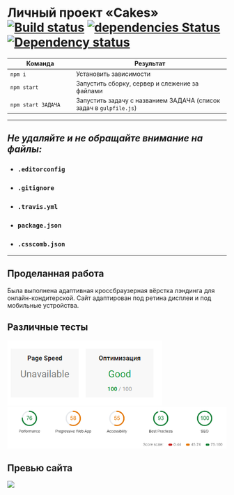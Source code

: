 # Личный проект «Cakes» [![Build status][travis-image]][travis-url] [![dependencies Status](https://david-dm.org/webistomin/cakes-adaptive/status.svg)](https://david-dm.org/webistomin/cakes-adaptive) [![Dependency status][dependency-image]][dependency-url] 

<table>
  <thead>
    <tr>
      <th>Команда</th>
      <th>Результат</th>
    </tr>
  </thead>
  <tbody>
    <tr>
      <td width="30%"><code>npm i</code></td>
      <td>Установить зависимости</td>
    </tr>
    <tr>
      <td><code>npm start</code></td>
      <td>Запустить сборку, сервер и слежение за файлами</td>
    </tr>
    <tr>
      <td><code>npm start ЗАДАЧА</code></td>
      <td>Запустить задачу с названием ЗАДАЧА (список задач в <code>gulpfile.js</code>)</td>
    </tr>
  </tbody>
</table>

---

## _Не удаляйте и не обращайте внимание на файлы:_
*	### `.editorconfig`
*	### `.gitignore`
*	### `.travis.yml`
*	### `package.json`
*	### `.csscomb.json`
---

## Проделанная работа
Была выполнена адаптивная кроссбраузерная вёрстка лэндинга для онлайн-кондитерской. Сайт адаптирован под ретина дисплеи и под мобильные устройства.

## Различные тесты
<img src="mockup/google.png">
<img src="mockup/lighthouse.png">



## Превью сайта
<img src="mockup/mockup.png">


[travis-image]: https://travis-ci.org/webistomin/cakes-adaptive.svg?branch=master
[travis-url]: https://travis-ci.org/webistomin/cakes-adaptive
[dependency-image]: https://david-dm.org/webistomin/cakes-adaptive/dev-status.svg?style=flat-square
[dependency-url]: https://david-dm.org/webistomin/cakes-adaptive

